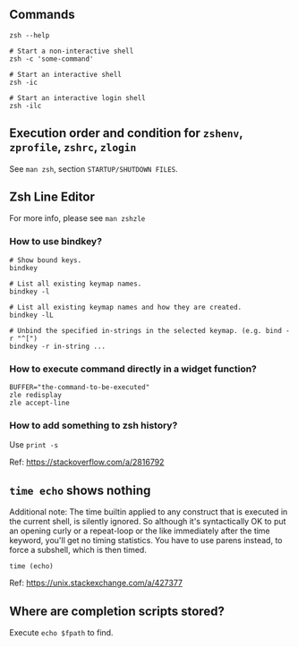 ## Commands

```
zsh --help

# Start a non-interactive shell
zsh -c 'some-command'

# Start an interactive shell
zsh -ic

# Start an interactive login shell
zsh -ilc
```

## Execution order and condition for `zshenv`, `zprofile`, `zshrc`, `zlogin`

See `man zsh`, section `STARTUP/SHUTDOWN FILES`.

## Zsh Line Editor

For more info, please see `man zshzle`

### How to use bindkey?

```
# Show bound keys.
bindkey

# List all existing keymap names.
bindkey -l

# List all existing keymap names and how they are created.
bindkey -lL

# Unbind the specified in-strings in the selected keymap. (e.g. bind -r "^[")
bindkey -r in-string ...
```

### How to execute command directly in a widget function?

```
BUFFER="the-command-to-be-executed"
zle redisplay
zle accept-line
```

### How to add something to zsh history?

Use `print -s`

Ref: https://stackoverflow.com/a/2816792

## `time echo` shows nothing

Additional note: The time builtin applied to any construct that is executed in the current shell,
is silently ignored. So although it's syntactically OK to put an opening curly or a repeat-loop
or the like immediately after the time keyword, you'll get no timing statistics. You have to use
parens instead, to force a subshell, which is then timed.

```
time (echo)
```

Ref: https://unix.stackexchange.com/a/427377

## Where are completion scripts stored?

Execute `echo $fpath` to find.
